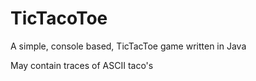 TicTacoToe
===================
A simple, console based, TicTacToe game written in Java


May contain traces of ASCII taco's
